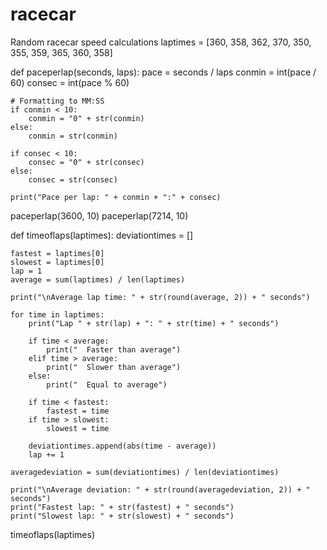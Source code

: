 # racecar
Random racecar speed calculations
laptimes = [360, 358, 362, 370, 350, 355, 359, 365, 360, 358]

def paceperlap(seconds, laps):
    pace = seconds / laps
    conmin = int(pace / 60)
    consec = int(pace % 60)

    # Formatting to MM:SS
    if conmin < 10:
        conmin = "0" + str(conmin)
    else:
        conmin = str(conmin)

    if consec < 10:
        consec = "0" + str(consec)
    else:
        consec = str(consec)

    print("Pace per lap: " + conmin + ":" + consec)

paceperlap(3600, 10)
paceperlap(7214, 10)


def timeoflaps(laptimes):
    deviationtimes = []

    fastest = laptimes[0]
    slowest = laptimes[0]
    lap = 1
    average = sum(laptimes) / len(laptimes)

    print("\nAverage lap time: " + str(round(average, 2)) + " seconds")

    for time in laptimes:
        print("Lap " + str(lap) + ": " + str(time) + " seconds")

        if time < average:
            print("  Faster than average")
        elif time > average:
            print("  Slower than average")
        else:
            print("  Equal to average")

        if time < fastest:
            fastest = time
        if time > slowest:
            slowest = time

        deviationtimes.append(abs(time - average))
        lap += 1

    averagedeviation = sum(deviationtimes) / len(deviationtimes)

    print("\nAverage deviation: " + str(round(averagedeviation, 2)) + " seconds")
    print("Fastest lap: " + str(fastest) + " seconds")
    print("Slowest lap: " + str(slowest) + " seconds")

timeoflaps(laptimes)

